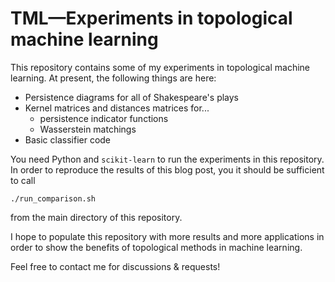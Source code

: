 # TML&mdash;Experiments in topological machine learning

This repository contains some of my experiments in topological machine
learning. At present, the following things are here:

- Persistence diagrams for all of Shakespeare's plays
- Kernel matrices and distances matrices for...
    - persistence indicator functions
    - Wasserstein matchings
- Basic classifier code

You need Python and `scikit-learn` to run the experiments in this
repository. In order to reproduce the results of this blog post, you
it should be sufficient to call

    ./run_comparison.sh

from the main directory of this repository.

I hope to populate this repository with more results and more
applications in order to show the benefits of topological methods in
machine learning.

Feel free to contact me for discussions & requests!
